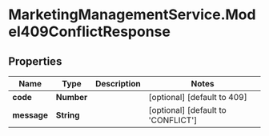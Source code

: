 # MarketingManagementService.Model409ConflictResponse

## Properties
Name | Type | Description | Notes
------------ | ------------- | ------------- | -------------
**code** | **Number** |  | [optional] [default to 409]
**message** | **String** |  | [optional] [default to &#x27;CONFLICT&#x27;]

